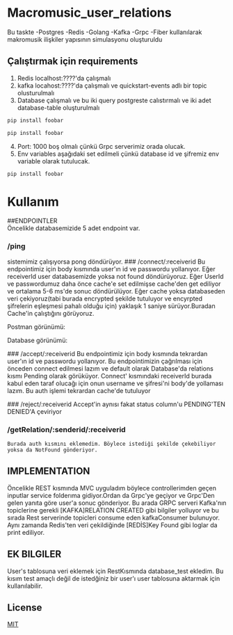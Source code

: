 # Macromusic_user_relations
   Bu taskte 
-Postgres 
-Redis
-Golang
-Kafka 
-Grpc
-Fiber
 kullanılarak makromusik ilişkiler yapısının simulasyonu oluşturuldu
## Çalıştırmak için requirements
  1) Redis localhost:????'da çalışmalı
  2) kafka locahost:????'da çalışmalı ve quickstart-events adlı bir topic olusturulmalı
  3) Database çalışmalı ve bu iki query postgreste calıstırmalı ve iki adet database-table oluşturulmalı
```bash
pip install foobar
```
```bash
pip install foobar
```
4) Port: 1000 boş olmalı çünkü Grpc serverimiz orada olucak.
5) Env variables aşağıdaki set edilmeli çünkü database id ve şifremiz env variable olarak tutulucak.
```bash
pip install foobar
```

# Kullanım

  ##ENDPOINTLER  
  Öncelikle databasemizide 5 adet endpoint var.
  ### /ping
  sistemimiz çalışıyorsa pong döndürüyor.
  ### /connect/:receiverid
  Bu endpointimiz için body kısmında user'ın id ve passwordu yollanıyor. Eğer receiverId user databasemizde yoksa not found döndürüyoruz.
  Eğer UserId ve passwordumuz daha önce cache'e set edilmişse cache'den get ediliyor ve ortalama 5-6 ms'de sonuc döndürülüyor.
  Eğer cache yoksa databaseden veri çekiyoruz(tabi burada encrypted şekilde tutuluyor ve encyrpted şifrelerin eşleşmesi pahalı olduğu için) yaklaşık 1 saniye sürüyor.Buradan Cache'in çalıştığını görüyoruz.
  
  Postman görünümü:
  
  Database görünümü:
  
  ### /accept/:receiverid
    Bu endpointimiz için body kısmında tekrardan user'ın id ve passwordu yollanıyor.
    Bu endpointimizin çağrılması için önceden connect edilmesi lazım ve default olarak Database'da relations kısmı Pending olarak görüküyor.
  Connect' kısmındaki receiverId burada kabul eden taraf olucağı için onun username ve şifresi'ni body'de yollaması lazım.
    Bu auth işlemi tekrardan cache'de tutuluyor
  
   ### /reject/:receiverid
    Accept'in aynısı fakat status column'u PENDING'TEN DENIED'A çeviriyor
  
  ### /getRelation/:senderid/:receiverid
    Burada auth kısmını eklemedim. Böylece istediği şekilde çekebiliyor yoksa da NotFound gönderiyor.

  ## IMPLEMENTATION
  Öncelikle REST kısmında MVC uyguladım böylece controllerimden geçen inputlar service folderıma gidiyor.Ordan da Grpc'ye geçiyor ve Grpc'Den gelen yanıta göre user'a sonuc gönderiyor. Bu arada GRPC serveri Kafka'nın topiclerine gerekli [KAFKA]RELATION CREATED gibi bilgiler yolluyor ve bu sırada Rest serverinde topicleri consume eden kafkaConsumer bulunuyor. Aynı zamanda Redis'ten veri çekildiğinde [REDİS]Key Found gibi loglar da print ediliyor.
  ## EK BILGILER
  User's tablosuna veri eklemek için RestKısmında database_test ekledim. Bu kısım test amaçlı değil de istedğiniz bir user'ı user tablosuna aktarmak için kullanılabilir.

## License
[MIT](https://choosealicense.com/licenses/mit/)
